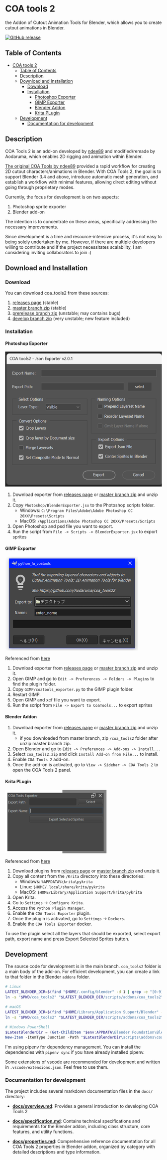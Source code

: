 <!-- <img src="./assets/coa_tools_logo.png" width="250"> -->

# COA tools 2

the Addon of Cutout Animation Tools for Blender, which allows you to create cutout animations in Blender.

[![GitHub release](https://img.shields.io/github/release/Aodaruma/coa_tools2.svg)](https://github.com/Aodaruma/coa_tools2/releases)

## Table of Contents

- [COA tools 2](#coa-tools-2)
  - [Table of Contents](#table-of-contents)
  - [Description](#description)
  - [Download and Installation](#download-and-installation)
    - [Download](#download)
    - [Installation](#installation)
      - [Photoshop Exporter](#photoshop-exporter)
      - [GIMP Exporter](#gimp-exporter)
      - [Blender Addon](#blender-addon)
      - [Krita PLugin](#krita-plugin)
  - [Development](#development)
    - [Documentation for development](#documentation-for-development)

## Description

COA Tools 2 is an add-on developed by [ndee89](https://github.com/ndee85) and modified/remade by Aodaruma, which enables 2D rigging and animation within Blender.

[The original COA Tools by ndee89](https://github.com/ndee85/coa_tools) provided a rapid workflow for creating 2D cutout characters/animations in Blender. With COA Tools 2, the goal is to support Blender 3.4 and above, introduce automatic mesh generation, and establish a workflow with minimal features, allowing direct editing without going through proprietary modes.

Currently, the focus for development is on two aspects:

1. Photoshop sprite exporter
2. Blender add-on

The intention is to concentrate on these areas, specifically addressing the necessary improvements.

Since development is a time and resource-intensive process, it's not easy to being solely undertaken by me. However, if there are multiple developers willing to contribute and if the project necessitates scalability, I am considering inviting collaborators to join :)

## Download and Installation

### Download

You can download coa_tools2 from these sources:

1. [releases page](https://github.com/Aodaruma/coa_tools2/releases) (stable)
2. [master branch zip](https://github.com/Aodaruma/coa_tools2/archive/refs/heads/master.zip) (stable)
3. [prerelease branch zip](https://github.com/Aodaruma/coa_tools2/archive/refs/heads/prerelease.zip) (unstable; may contains bugs)
4. [develop branch zip](https://github.com/Aodaruma/coa_tools2/archive/refs/heads/develop.zip) (very unstable; new feature included)

### Installation

#### Photoshop Exporter

![Photoshop Exporter](./assets/PS_exporter.png)

1. Download exporter from [releases page](https://github.com/Aodaruma/coa_tools2/releases) or [master branch zip](https://github.com/Aodaruma/coa_tools2/archive/refs/heads/master.zip) and unzip it.
2. Copy `Photoshop/BlenderExporter.jsx` to the Photoshop scripts folder.
    - Windows: `C:\Program Files\Adobe\Adobe Photoshop CC 20XX\Presets\Scripts`
    - MacOS: `/Applications/Adobe Photoshop CC 20XX/Presets/Scripts`
3. Open Photoshop and psd file you want to export.
4. Run the script from `File -> Scripts -> BlenderExporter.jsx` to export sprites

#### GIMP Exporter

![GIMP Exporter](./assets/GIMP_exporter.png)

Referenced from [here](https://docs.gimp.org/en/install-script-fu.html)

1. Download exporter from [releases page](https://github.com/Aodaruma/coa_tools2/releases) or [master branch zip](https://github.com/Aodaruma/coa_tools2/archive/refs/heads/master.zip) and unzip it.
2. Open GIMP and go to `Edit -> Preferences -> Folders -> Plugins` to find the plugin folder.
3. Copy `GIMP/coatools_exporter.py` to the GIMP plugin folder.
4. Restart GIMP.
5. Open GIMP and xcf file you want to export.
6. Run the script from `File -> Export to CoaTools...` to export sprites

#### Blender Addon

1. Download exporter from [releases page](https://github.com/Aodaruma/coa_tools2/releases) or [master branch zip](https://github.com/Aodaruma/coa_tools2/archive/refs/heads/master.zip) and unzip it.
    - if you downloaded from master branch, zip `/coa_tools2` folder after unzip master branch zip.
2. Open Blender and go to `Edit -> Preferences -> Add-ons -> Install...`
3. Select `coa_tools2.zip` and click `Install Add-on from File...` to install.
4. Enable `COA Tools 2` add-on.
5. Once the add-on is activated, go to `View -> Sidebar -> COA Tools 2` to open the COA Tools 2 panel.

#### Krita PLugin

![Krita Plugin](./assets/Krita_exporter.png)

Referenced from [here](https://docs.krita.org/en/user_manual/python_scripting/install_custom_python_plugin.html)

1. Download plugins from [releases page](https://github.com/Aodaruma/coa_tools2/releases) or [master branch zip](https://github.com/Aodaruma/coa_tools2/archive/refs/heads/master.zip) and unzip it.
2. Copy all content from the `/Krita` directory into these directories:
    - Windows: `%APPDATA%\krita\pykrita`
    - Linux: `$HOME/.local/share/krita/pykrita`
    - MacOS: `$HOME/Library/Application Support/krita/pykrita`
3. Open Krita.
4. Go to `Settings` -> `Configure Krita`.
5. Access the `Python Plugin Manager`.
6. Enable the `COA Tools Exporter` plugin.
7. Once the plugin is activated, go to `Settings` -> `Dockers`.
8. Enable the `COA Tools Exporter` docker.

To use the plugin select all the layers that should be exported, select export path, export name and press
Export Selected Sprites button.

## Development

The source code for development is in the main branch. `coa_tools2` folder is a main body of the add-on. For efficient development, you can create a link to that folder in the Blender `addons` folder.

``` bash
# Linux
LATEST_BLENDER_DIR=$(find "$HOME/.config/blender" -d 1 | grep -e "[0-9]\.[0-9]" | sort -rh | head -n 1)
ln -s "$PWD/coa_tools2" "$LATEST_BLENDER_DIR/scripts/addons/coa_tools2"
```

``` bash
# macOS
LATEST_BLENDER_DIR=$(find "$HOME/Library/Application Support/Blender" -d 1 | grep -e "[0-9]\.[0-9]" | sort -rh | head -n 1)
ln -s "$PWD/coa_tools2" "$LATEST_BLENDER_DIR/scripts/addons/coa_tools2"
```

```powershell
# Windows PowerShell
$LatestBlenderDir = (Get-ChildItem "$env:APPDATA\Blender Foundation\Blender" -Directory | Where-Object { $_.Name -match "[0-9]\.[0-9]" } | Sort-Object -Descending | Select-Object -First 1).FullName
New-Item -ItemType Junction -Path "$LatestBlenderDir\scripts\addons\coa_tools2" -Value "$(Get-Location)\coa_tools2"
```

I'm using pipenv for dependency management. You can install the dependencies with `pipenv sync` if you have already installed pipenv.

Some extensions of vscode are recommended for development and written in `.vscode/extensions.json`. Feel free to use them.

### Documentation for development

The project includes several markdown documentation files in the `docs/` directory:

- **[docs/overview.md](https://github.com/Aodaruma/coa_tools2/blob/master/docs/overview.md)**: Provides a general introduction to developing COA Tools 2

- **[docs/specification.md](https://github.com/Aodaruma/coa_tools2/blob/master/docs/specification.md)**: Contains technical specifications and requirements for the Blender addon, including class structure, core features, and utility functions.

- **[docs/properties.md](https://github.com/Aodaruma/coa_tools2/blob/master/docs/properties.md)**: Comprehensive reference documentation for all COA Tools 2 properties in Blender addon, organized by category with detailed descriptions and type information.
